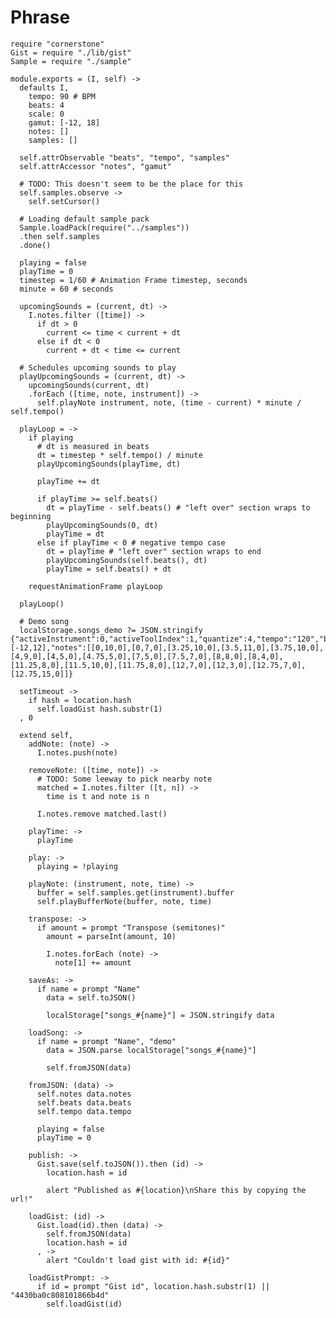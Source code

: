 Phrase
======

    require "cornerstone"
    Gist = require "./lib/gist"
    Sample = require "./sample"

    module.exports = (I, self) ->
      defaults I,
        tempo: 90 # BPM
        beats: 4
        scale: 0
        gamut: [-12, 18]
        notes: []
        samples: []

      self.attrObservable "beats", "tempo", "samples"
      self.attrAccessor "notes", "gamut"

      # TODO: This doesn't seem to be the place for this
      self.samples.observe ->
        self.setCursor()

      # Loading default sample pack
      Sample.loadPack(require("../samples"))
      .then self.samples
      .done()

      playing = false
      playTime = 0
      timestep = 1/60 # Animation Frame timestep, seconds
      minute = 60 # seconds

      upcomingSounds = (current, dt) ->
        I.notes.filter ([time]) ->
          if dt > 0
            current <= time < current + dt
          else if dt < 0
            current + dt < time <= current

      # Schedules upcoming sounds to play
      playUpcomingSounds = (current, dt) ->
        upcomingSounds(current, dt)
        .forEach ([time, note, instrument]) ->
          self.playNote instrument, note, (time - current) * minute / self.tempo()

      playLoop = ->
        if playing
          # dt is measured in beats
          dt = timestep * self.tempo() / minute
          playUpcomingSounds(playTime, dt)

          playTime += dt

          if playTime >= self.beats()
            dt = playTime - self.beats() # "left over" section wraps to beginning
            playUpcomingSounds(0, dt)
            playTime = dt
          else if playTime < 0 # negative tempo case
            dt = playTime # "left over" section wraps to end
            playUpcomingSounds(self.beats(), dt)
            playTime = self.beats() + dt

        requestAnimationFrame playLoop

      playLoop()

      # Demo song
      localStorage.songs_demo ?= JSON.stringify {"activeInstrument":0,"activeToolIndex":1,"quantize":4,"tempo":"120","beats":"16","scale":0,"gamut":[-12,12],"notes":[[0,10,0],[0,7,0],[3.25,10,0],[3.5,11,0],[3.75,10,0],[4,9,0],[4,5,0],[4.75,5,0],[7,5,0],[7.5,7,0],[8,8,0],[8,4,0],[11.25,8,0],[11.5,10,0],[11.75,8,0],[12,7,0],[12,3,0],[12.75,7,0],[12.75,15,0]]}

      setTimeout ->
        if hash = location.hash
          self.loadGist hash.substr(1)
      , 0

      extend self,
        addNote: (note) ->
          I.notes.push(note)

        removeNote: ([time, note]) ->
          # TODO: Some leeway to pick nearby note
          matched = I.notes.filter ([t, n]) ->
            time is t and note is n

          I.notes.remove matched.last()

        playTime: ->
          playTime

        play: ->
          playing = !playing

        playNote: (instrument, note, time) ->
          buffer = self.samples.get(instrument).buffer
          self.playBufferNote(buffer, note, time)

        transpose: ->
          if amount = prompt "Transpose (semitones)"
            amount = parseInt(amount, 10)

            I.notes.forEach (note) ->
              note[1] += amount

        saveAs: ->
          if name = prompt "Name"
            data = self.toJSON()

            localStorage["songs_#{name}"] = JSON.stringify data

        loadSong: ->
          if name = prompt "Name", "demo"
            data = JSON.parse localStorage["songs_#{name}"]

            self.fromJSON(data)

        fromJSON: (data) ->
          self.notes data.notes
          self.beats data.beats
          self.tempo data.tempo

          playing = false
          playTime = 0

        publish: ->
          Gist.save(self.toJSON()).then (id) ->
            location.hash = id

            alert "Published as #{location}\nShare this by copying the url!"

        loadGist: (id) ->
          Gist.load(id).then (data) ->
            self.fromJSON(data)
            location.hash = id
          , ->
            alert "Couldn't load gist with id: #{id}"

        loadGistPrompt: ->
          if id = prompt "Gist id", location.hash.substr(1) || "4430ba0c808101866b4d"
            self.loadGist(id)
